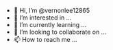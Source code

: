 - 👋 Hi, I’m @vernonlee12865
- 👀 I’m interested in ...
- 🌱 I’m currently learning ...
- 💞️ I’m looking to collaborate on ...
- 📫 How to reach me ...

<!---
vernonlee12865/vernonlee12865 is a ✨ special ✨ repository because its `README.md` (this file) appears on your GitHub profile.
You can click the Preview likjnk to take a look at your changes.
--->
